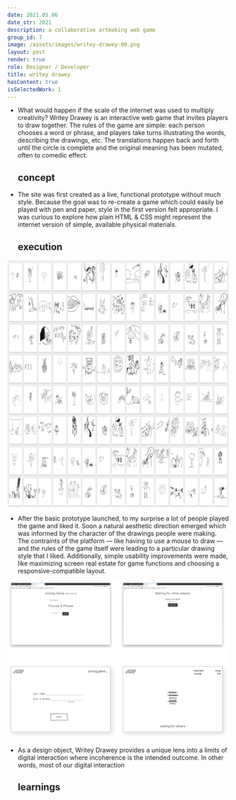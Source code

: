 ```yaml
---
date: 2021.05.06
date_str: 2021
description: a collaborative artmaking web game
group_id: 7
image: /assets/images/writey-drawey-00.png
layout: post
render: true
role: Designer / Developer
title: writey drawey
hasContent: true
isSelectedWork: 1
---
```


<ul class="article-list content-width">
    <li class="home__title-block">
        <div class="item_description">
            <p>
                What would happen if the scale of the internet was used to multiply creativity? Writey Drawey is an interactive web game that invites players to draw together. The rules of the game are simple: each person chooses a word or phrase, and players take turns illustrating the words, describing the drawings, etc. The translations happen back and forth until the circle is complete and the original meaning has been mutated, often to comedic effect.
            </p>
        </div>
        <div class="item_date">
            <h2>concept</h2>
        </div>
    </li>
    <li class="home__title-block">
        <div class="item_description">
            <p>
                The site was first created as a live, functional prototype without much style. Because the goal was to re-create a game which could easily be played with pen and paper,  style in the first version felt appropriate. I was curious to explore how plain HTML & CSS might represent the internet version of simple, available physical materials.
            </p>
        </div>
        <div class="item_date">
            <h2>execution</h2>
        </div>
    </li>
</ul>

<div class="photo-row">
    <img style="height: 40em;" src="images/wd-images.png" />
</div>

<ul class="article-list content-width">
    <li class="home__title-block">
        <div class="item_description">
            <p>
                After the basic prototype launched, to my surprise a lot of people played the game and liked it. Soon a natural aesthetic direction emerged which was informed by the character of the drawings people were making. The contraints of the platform — like having to use a mouse to draw — and the rules of the game itself were leading to a particular drawing style that I liked. Additionally, simple usability improvements were made, like maximizing screen real estate for game functions and choosing a responsive-compatible layout.    
            </p>
        </div>
    </li>
</ul>

<div class="photo-row">
    <img style="width: 70em;" src="images/wd-screens.png" />
</div>

<ul class="article-list content-width">
    <li class="home__title-block">
        <div class="item_description">
            <p>
                As a design object, Writey Drawey provides a unique lens into a limits of digital interaction where incoherence is the intended outcome. In other words, most of our digital interaction
            </p>
        </div>
        <div class="item_date">
            <h2>learnings</h2>
        </div>
    </li>
</ul>

